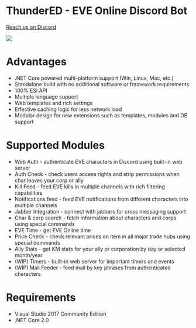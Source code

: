 # ThunderED - EVE Online Discord Bot
[Reach us on Discord](https://discord.gg/UsnY6UR)

![](https://ci.appveyor.com/api/projects/status/67i3q6v804sjyse6?svg=true)

# Advantages
* .NET Core powered multi-platform support (Win, Linux, Mac, etc.)
* Standalone build with no additional software or framework requirements
* 100% ESI API
* Multiple language support
* Web templates and rich settings
* Effective caching logic for less network load
* Modular design for new extensions such as templates, modules and DB support

# Supported Modules
* Web Auth - authenticate EVE characters in Discord using built-in web server
* Auth Check - check users access rights and strip permissions when char leaves your corp or ally
* Kill Feed - feed EVE kills in multiple channels with rich filtering capabilities
* Notifications feed - feed EVE notifications from different characters into multiple channels
* Jabber Integration - connect with jabbers for cross messaging support
* Char & corp search - fetch information about characters and corps using special commands
* EVE Time - get EVE Online time
* Price Check - check relevant prices on item in all major trade hubs using special commands
* Ally Stats - get KM stats for your ally or corporation by day or selected month/year
* (WIP) Timers - built-in web server for important timers and events
* (WIP) Mail Feeder - feed mail by key phrases from authenticated characters 

# Requirements
* Visual Studio 2017 Community Edition
* .NET Core 2.0
